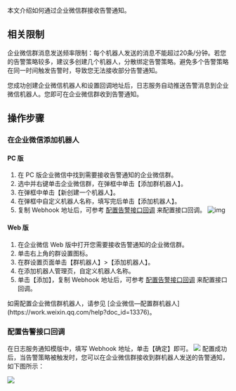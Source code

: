 本文介绍如何通过企业微信群接收告警通知。

## 相关限制
企业微信群消息发送频率限制：每个机器人发送的消息不能超过20条/分钟。若您的告警策略较多，建议多创建几个机器人，分散绑定告警策略。避免多个告警策略在同一时间触发告警时，导致您无法接收部分告警通知。

<dx-alert infotype="explain" title="">
您成功创建企业微信机器人和设置回调地址后，日志服务自动推送告警消息到企业微信机器人。您即可在企业微信群收到告警通知。
</dx-alert>

## 操作步骤
### 在企业微信添加机器人
#### PC 版
1. 在 PC 版企业微信中找到需要接收告警通知的企业微信群。
2. 选中并右键单击企业微信群，在弹框中单击【添加群机器人】。
3. 在弹框中单击【新创建一个机器人】。
4. 在弹框中自定义机器人名称，填写完后单击【添加机器人】。
5. 复制 Webhook 地址后，可参考 [配置告警接口回调](#return) 来配置接口回调。
   ![img](https://main.qcloudimg.com/raw/8eb31aba4be2b7d08070e73172a364c9.png)

#### Web 版
1. 在企业微信 Web 版中打开您需要接收告警通知的企业微信群。
2. 单击右上角的群设置图标。
3. 在群设置页面单击【群机器人】>【添加机器人】。
4. 在添加机器人管理页，自定义机器人名称。
5. 单击【添加】，复制 Webhook 地址后，可参考 [配置告警接口回调](#return) 来配置接口回调。
<dx-alert infotype="explain" title="">
如需配置企业微信群机器人，请参见 [企业微信—配置群机器人](https://work.weixin.qq.com/help?doc_id=13376)。
</dx-alert>

### 配置告警接口回调[](id:return)

在日志服务通知模版中，填写 Webhook 地址，单击【确定】即可。
![](https://main.qcloudimg.com/raw/bfa6d78dd48bee2f0bbe3f1cf4e187f5.png)
配置成功后，当告警策略被触发时，您可以在企业微信群接收到群机器人发送的告警通知，如下图所示：

![](https://main.qcloudimg.com/raw/142cc5204e79166a30cc6b6dfb58446e.png)

